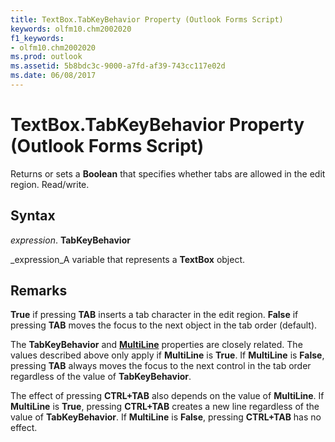 ```yaml
---
title: TextBox.TabKeyBehavior Property (Outlook Forms Script)
keywords: olfm10.chm2002020
f1_keywords:
- olfm10.chm2002020
ms.prod: outlook
ms.assetid: 5b8bdc3c-9000-a7fd-af39-743cc117e02d
ms.date: 06/08/2017
---
```



# TextBox.TabKeyBehavior Property (Outlook Forms Script)

Returns or sets a **Boolean** that specifies whether tabs are allowed in the edit region. Read/write.


## Syntax

 _expression_. **TabKeyBehavior**

 _expression_A variable that represents a **TextBox** object.


## Remarks

 **True** if pressing **TAB** inserts a tab character in the edit region. **False** if pressing **TAB** moves the focus to the next object in the tab order (default).

The **TabKeyBehavior** and **[MultiLine](textbox-multiline-property-outlook-forms-script.md)** properties are closely related. The values described above only apply if **MultiLine** is **True**. If **MultiLine** is **False**, pressing **TAB** always moves the focus to the next control in the tab order regardless of the value of **TabKeyBehavior**.

The effect of pressing **CTRL+TAB** also depends on the value of **MultiLine**. If **MultiLine** is **True**, pressing **CTRL+TAB** creates a new line regardless of the value of **TabKeyBehavior**. If **MultiLine** is **False**, pressing **CTRL+TAB** has no effect.


